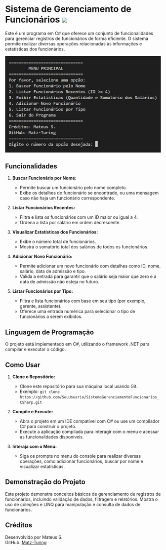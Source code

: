 # Sistema de Gerenciamento de Funcionários <img src="https://user-images.githubusercontent.com/74038190/212284115-f47cd8ff-2ffb-4b04-b5bf-4d1c14c0247f.gif" width="1000">

Este é um programa em C# que oferece um conjunto de funcionalidades para gerenciar registros de funcionários de forma eficiente. O sistema permite realizar diversas operações relacionadas às informações e estatísticas dos funcionários.

![Diagrama do Sistema](img/1.png "Menu principal listando todas as opções disponiveis")

## Funcionalidades

1. **Buscar Funcionário por Nome:**
    - Permite buscar um funcionário pelo nome completo.
    - Exibe os detalhes do funcionário se encontrado, ou uma mensagem caso não haja um funcionário correspondente.

2. **Listar Funcionários Recentes:**
    - Filtra e lista os funcionários com um ID maior ou igual a 4.
    - Ordena a lista por salário em ordem decrescente.

3. **Visualizar Estatísticas dos Funcionários:**
    - Exibe o número total de funcionários.
    - Mostra o somatório total dos salários de todos os funcionários.

4. **Adicionar Novo Funcionário:**
    - Permite adicionar um novo funcionário com detalhes como ID, nome, salário, data de admissão e tipo.
    - Valida a entrada para garantir que o salário seja maior que zero e a data de admissão não esteja no futuro.

5. **Listar Funcionários por Tipo:**
    - Filtra e lista funcionários com base em seu tipo (por exemplo, gerente, assistente).
    - Oferece uma entrada numérica para selecionar o tipo de funcionários a serem exibidos.

## Linguagem de Programação

O projeto está implementado em C#, utilizando o framework .NET para compilar e executar o código.

## Como Usar

1. **Clone o Repositório:**
    - Clone este repositório para sua máquina local usando Git.
    - Exemplo: `git clone https://github.com/SeuUsuario/SistemaGerenciamentoFuncionarios_CSharp.git`

2. **Compile e Execute:**
    - Abra o projeto em um IDE compatível com C# ou use um compilador C# para construir o projeto.
    - Execute a aplicação compilada para interagir com o menu e acessar as funcionalidades disponíveis.

3. **Interaja com o Menu:**
    - Siga os prompts no menu do console para realizar diversas operações, como adicionar funcionários, buscar por nome e visualizar estatísticas.

## Demonstração do Projeto

Este projeto demonstra conceitos básicos de gerenciamento de registros de funcionários, incluindo validação de dados, filtragem e relatórios. Mostra o uso de coleções e LINQ para manipulação e consulta de dados de funcionários.

## Créditos

Desenvolvido por Mateus S.  
GitHub: [Matz-Turing](https://github.com/Matz-Turing)
